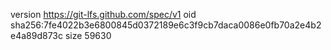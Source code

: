 version https://git-lfs.github.com/spec/v1
oid sha256:7fe4022b3e6800845d0372189e6c3f9cb7daca0086e0fb70a2e4b2e4a89d873c
size 59630
